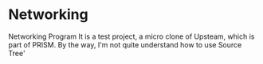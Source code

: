 # Networking
Networking Program
It is a test project, a micro clone of Upsteam, which is part of PRISM.
By the way, I'm not quite understand how to use Source Tree'